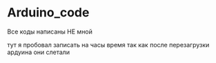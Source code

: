# Arduino_code
Все коды написаны НЕ мной 

тут я пробовал записать на часы время так как после перезагрузки ардуина они слетали 